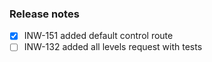 ﻿### Release notes

- [x] INW-151 added default control route
- [ ] INW-132 added all levels request with tests
